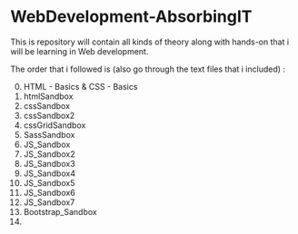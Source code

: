 # WebDevelopment-AbsorbingIT

This is repository will contain all kinds of theory along with hands-on that i will be learning in Web development.

The order that i followed is (also go through the text files that i included) :

0.  HTML - Basics & CSS - Basics
1.  htmlSandbox
1.  cssSandbox
1.  cssSandbox2
1.  cssGridSandbox
1.  SassSandbox
1.  JS_Sandbox
1.  JS_Sandbox2
1.  JS_Sandbox3
1.  JS_Sandbox4
1.  JS_Sandbox5
1.  JS_Sandbox6
1.  JS_Sandbox7
1.  Bootstrap_Sandbox
1.
